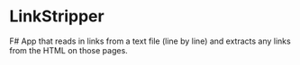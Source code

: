 # LinkStripper
F# App that reads in links from a text file (line by line) and extracts any links from the HTML on those pages.
